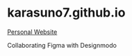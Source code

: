 # karasuno7.github.io
[Personal Website](https://karasuno7.github.io/)

Collaborating Figma with Designmodo
